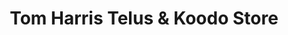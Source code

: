 ---
title: "Tom Harris Telus & Koodo Store"
url: /calgary/tom-harris-telus-and-koodo-store/
shop: mobile phone
---